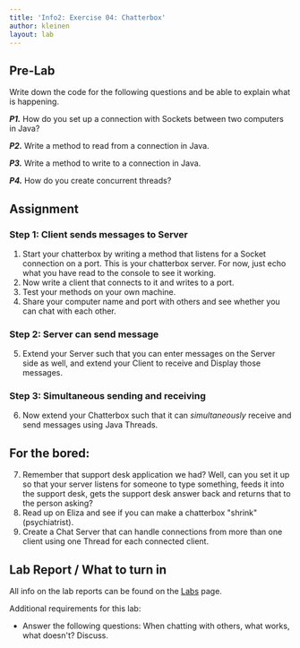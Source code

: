 ```yaml
---
title: 'Info2: Exercise 04: Chatterbox'
author: kleinen
layout: lab
---
```


## Pre-Lab
Write down the code for the following questions and be able to explain what is happening.

***P1.*** How do you set up a connection with Sockets between two computers in Java?

***P2.*** Write a method to read from a connection in Java.

***P3.*** Write a method to write to a connection in Java.

***P4.*** How do you create concurrent threads?

## Assignment

### Step 1: Client sends messages to Server
1. Start your chatterbox by writing a method that listens for a Socket connection on a port. This is your chatterbox server.  For now, just echo what you have read to the console to see it working.
2. Now write a client that connects to it and writes to a port.
3. Test your methods on your own machine.
4. Share your computer name and port with others and see whether you can chat with each other. 

### Step 2: Server can send message
5. Extend your Server such that you can enter messages on the Server side as well, and extend your Client to receive and Display those messages.

### Step 3: Simultaneous sending and receiving
6. Now extend your Chatterbox such that it can *simultaneously* receive and send messages using Java Threads.

## For the bored:
7. Remember that support desk application we had? Well, can you set it up so that your server listens for someone to type something, feeds it into the support desk, gets the support desk answer back and returns that to the person asking?
8. Read up on Eliza and see if you can make a chatterbox "shrink" (psychiatrist).
9. Create a Chat Server that can handle connections from more than one client using one Thread for each connected client.

## Lab Report / What to turn in
All info on the lab reports can be found on the [Labs](https://bkleinen.github.io/classes/ss2020/info2/labs/) page.

Additional requirements for this lab:
* Answer the following questions:  When chatting with others, what works, what doesn't? Discuss.
